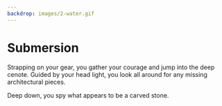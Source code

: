 ```yaml
---
backdrop: images/2-water.gif
---
```


# Submersion

Strapping on your gear, you gather your courage and jump into the deep cenote. Guided by your head light, you look all around for any missing architectural pieces.

Deep down, you spy what appears to be a carved stone.

<Item id="13" />

<Page url="378" instructions="As you grasp the stone, it breaks into several pieces." condition="13" action="Gather up the pieces and return to the surface" />
